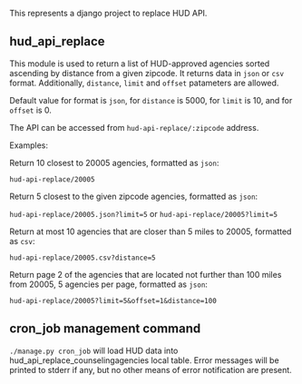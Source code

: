 This represents a django project to replace HUD API.

## hud_api_replace

This module is used to return a list of HUD-approved agencies sorted ascending by distance from a given zipcode. It
returns data in `json` or `csv` format. Additionally, `distance`, `limit` and `offset` patameters are allowed.

Default value for format is `json`, for `distance` is 5000, for `limit` is 10, and for `offset` is 0.

The API can be accessed from `hud-api-replace/:zipcode` address.

Examples:

Return 10 closest to 20005 agencies, formatted as `json`:

`hud-api-replace/20005`

Return 5 closest to the given zipcode agencies, formatted as `json`:

`hud-api-replace/20005.json?limit=5` or `hud-api-replace/20005?limit=5`

Return at most 10 agencies that are closer than 5 miles to 20005, formatted as `csv`:

`hud-api-replace/20005.csv?distance=5`

Return page 2 of the agencies that are located not further than 100 miles from 20005, 5 agencies per page,
formatted as `json`:

`hud-api-replace/20005?limit=5&offset=1&distance=100`

## cron_job management command

`./manage.py cron_job` will load HUD data into hud_api_replace_counselingagencies local table. Error messages will
be printed to stderr if any, but no other means of error notification are present.

